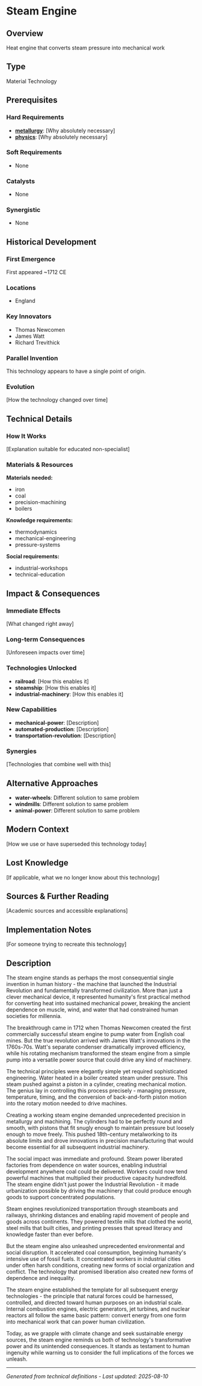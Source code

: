 # Steam Engine

## Overview
Heat engine that converts steam pressure into mechanical work

## Type
Material Technology

## Prerequisites

### Hard Requirements
- **[metallurgy](../metallurgy/README.md)**: [Why absolutely necessary]
- **[physics](../physics/README.md)**: [Why absolutely necessary]

### Soft Requirements
- None

### Catalysts
- None

### Synergistic
- None

## Historical Development

### First Emergence
First appeared ~1712 CE

### Locations
- England

### Key Innovators
- Thomas Newcomen
- James Watt
- Richard Trevithick

### Parallel Invention
This technology appears to have a single point of origin.

### Evolution
[How the technology changed over time]

## Technical Details

### How It Works
[Explanation suitable for educated non-specialist]

### Materials & Resources
**Materials needed:**
- iron
- coal
- precision-machining
- boilers


**Knowledge requirements:**
- thermodynamics
- mechanical-engineering
- pressure-systems


**Social requirements:**
- industrial-workshops
- technical-education

## Impact & Consequences

### Immediate Effects
[What changed right away]

### Long-term Consequences
[Unforeseen impacts over time]

### Technologies Unlocked
- **railroad**: [How this enables it]
- **steamship**: [How this enables it]
- **industrial-machinery**: [How this enables it]

### New Capabilities
- **mechanical-power**: [Description]
- **automated-production**: [Description]
- **transportation-revolution**: [Description]

### Synergies
[Technologies that combine well with this]

## Alternative Approaches
- **water-wheels**: Different solution to same problem
- **windmills**: Different solution to same problem
- **animal-power**: Different solution to same problem

## Modern Context
[How we use or have superseded this technology today]

## Lost Knowledge
[If applicable, what we no longer know about this technology]

## Sources & Further Reading
[Academic sources and accessible explanations]

## Implementation Notes
[For someone trying to recreate this technology]

## Description







The steam engine stands as perhaps the most consequential single invention in human history - the machine that launched the Industrial Revolution and fundamentally transformed civilization. More than just a clever mechanical device, it represented humanity's first practical method for converting heat into sustained mechanical power, breaking the ancient dependence on muscle, wind, and water that had constrained human societies for millennia.

The breakthrough came in 1712 when Thomas Newcomen created the first commercially successful steam engine to pump water from English coal mines. But the true revolution arrived with James Watt's innovations in the 1760s-70s. Watt's separate condenser dramatically improved efficiency, while his rotating mechanism transformed the steam engine from a simple pump into a versatile power source that could drive any kind of machinery.

The technical principles were elegantly simple yet required sophisticated engineering. Water heated in a boiler created steam under pressure. This steam pushed against a piston in a cylinder, creating mechanical motion. The genius lay in controlling this process precisely - managing pressure, temperature, timing, and the conversion of back-and-forth piston motion into the rotary motion needed to drive machines.

Creating a working steam engine demanded unprecedented precision in metallurgy and machining. The cylinders had to be perfectly round and smooth, with pistons that fit snugly enough to maintain pressure but loosely enough to move freely. This pushed 18th-century metalworking to its absolute limits and drove innovations in precision manufacturing that would become essential for all subsequent industrial machinery.

The social impact was immediate and profound. Steam power liberated factories from dependence on water sources, enabling industrial development anywhere coal could be delivered. Workers could now tend powerful machines that multiplied their productive capacity hundredfold. The steam engine didn't just power the Industrial Revolution - it made urbanization possible by driving the machinery that could produce enough goods to support concentrated populations.

Steam engines revolutionized transportation through steamboats and railways, shrinking distances and enabling rapid movement of people and goods across continents. They powered textile mills that clothed the world, steel mills that built cities, and printing presses that spread literacy and knowledge faster than ever before.

But the steam engine also unleashed unprecedented environmental and social disruption. It accelerated coal consumption, beginning humanity's intensive use of fossil fuels. It concentrated workers in industrial cities under often harsh conditions, creating new forms of social organization and conflict. The technology that promised liberation also created new forms of dependence and inequality.

The steam engine established the template for all subsequent energy technologies - the principle that natural forces could be harnessed, controlled, and directed toward human purposes on an industrial scale. Internal combustion engines, electric generators, jet turbines, and nuclear reactors all follow the same basic pattern: convert energy from one form into mechanical work that can power human civilization.

Today, as we grapple with climate change and seek sustainable energy sources, the steam engine reminds us both of technology's transformative power and its unintended consequences. It stands as testament to human ingenuity while warning us to consider the full implications of the forces we unleash.

---
*Generated from technical definitions - Last updated: 2025-08-10*
